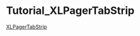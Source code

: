 # Tutorial_XLPagerTabStrip

<a href= https://github.com/xmartlabs/XLPagerTabStrip>XLPagerTabStrip</a>
